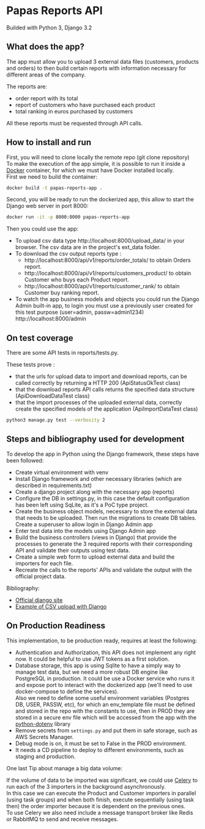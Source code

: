 # Papas Reports API

Builded with Python 3, Django 3.2

## What does the app?

The app must allow you to upload 3 external data files (customers, products and orders) to then build certain reports with information necessary for different areas of the company.

The reports are:
- order report with its total
- report of customers who have purchased each product
- total ranking in euros purchased by customers

All these reports must be requested through API calls.

## How to install and run
First, you will need to clone locally the remote repo (git clone repository)  
To make the execution of the app simple, it is possible to run it inside a [Docker](https://docs.docker.com/engine/install/) container, for which we must have Docker installed locally.  
First we need to build the container:
```bash
docker build -t papas-reports-app .
```
Second, you will be ready to run the dockerized app, this allow to start the Django web server in port 8000:
```bash
docker run -it -p 8000:8000 papas-reports-app
```
Then you could use the app:
- To upload csv data type http://localhost:8000/upload_data/ in your browser. The csv data are in the project's ext_data folder.
- To download the csv output reports type :
    * http://localhost:8000/api/v1/reports/order_totals/ to obtain Orders report.
    * http://localhost:8000/api/v1/reports/customers_product/ to obtain Customer who buys each Product report.
    * http://localhost:8000/api/v1/reports/customer_rank/ to obtain Customer buy ranking report.
- To watch the app business models and objects you could run the Django Admin built-in app, to login you must use a previously user created for this test purpose (user=admin, passw=admin1234)  
http://localhost:8000/admin

## On test coverage
There are some API tests in reports/tests.py.

These tests prove :
- that the urls for upload data to import and download reports, can be called correctly by returning a HTTP 200 (ApiStatusOkTest class)
- that the download reports API calls returns the specified data structure (ApiDownloadDataTest class)
- that the import processes of the uploaded external data, correctly create the specified models of the application (ApiImportDataTest class)

```bash
python3 manage.py test --verbosity 2
```

## Steps and bibliography used for development

To develop the app in Python using the Django framework, these steps have been followed:
- Create virtual environment with venv
- Install Django framework and other necessary libraries (which are described in requirements.txt)
- Create a django project along with the necessary app (reports)
- Configure the DB in settings.py, in this case the default configuration has been left using SqLite, as it's a PoC type project.
- Create the business object models, necessary to store the external data that needs to be uploaded. Then run the migrations to create DB tables. Create a superuser to allow login in Django Admin app
- Enter test data into the models using Django Admin app
- Build the business controllers (views in Django) that provide the processes to generate the 3 required reports with their corresponding API and validate their outputs using test data.
- Create a simple web form to upload external data and build the importers for each file.
- Recreate the calls to the reports' APIs and validate the output with the official project data.

Bibliography:
- [Official django site](https://www.djangoproject.com/)
- [Example of CSV upload with Django](https://djangosource.com/django-csv-upload)

## On Production Readiness

This implementation, to be production ready, requires at least the following:

* Authentication and Authorization, this API does not implement any right now. It could be helpful to use JWT tokens as a first solution.
* Database storage, this app is using Sqlite to have a simply way to manage test data, but we need a more robust DB engine like PostgreSQL in production. It could be use a Docker service who runs it and expose port to interact with the dockerized app (we'll need to use docker-compose to define the services).  
Also we need to define some useful environment variables (Postgres DB, USER, PASSW, etc), for which an env_template file must be defined and stored in the repo with the constants to use, then in PROD they are stored in a secure env file which will be accessed from the app with the [python-dotenv](https://pypi.org/project/python-dotenv/) library
* Remove secrets from `settings.py` and put them in safe storage, such as AWS Secrets Manager.
* Debug mode is on, it must be set to False in the PROD environment.
* It needs a CD pipeline to deploy to different environments, such as staging and production.  

One last Tip about manage a big data volume:  

If the volume of data to be imported was significant, we could use [Celery](https://docs.celeryq.dev/en/stable/getting-started/introduction.html) to run each of the 3 importers in the background asynchronously.  
In this case we can execute the Product and Customer importers in parallel (using task groups) and when both finish, execute sequentially (using task then) the order importer because it is dependent on the previous ones.  
To use Celery we also need include a message transport broker like Redis or RabbitMQ to send and receive messages.

